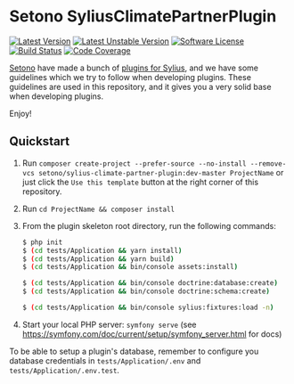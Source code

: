 # Setono SyliusClimatePartnerPlugin

[![Latest Version][ico-version]][link-packagist]
[![Latest Unstable Version][ico-unstable-version]][link-packagist]
[![Software License][ico-license]](LICENSE)
[![Build Status][ico-github-actions]][link-github-actions]
[![Code Coverage][ico-code-coverage]][link-code-coverage]

[Setono](https://setono.com) have made a bunch of [plugins for Sylius](https://github.com/Setono), and we have some guidelines
which we try to follow when developing plugins. These guidelines are used in this repository, and it gives you a very
solid base when developing plugins.

Enjoy! 

## Quickstart

1. Run `composer create-project --prefer-source --no-install --remove-vcs setono/sylius-climate-partner-plugin:dev-master ProjectName` or just click the `Use this template` button at the right corner of this repository.
2. Run `cd ProjectName && composer install`
3. From the plugin skeleton root directory, run the following commands:

    ```bash
    $ php init
    $ (cd tests/Application && yarn install)
    $ (cd tests/Application && yarn build)
    $ (cd tests/Application && bin/console assets:install)
    
    $ (cd tests/Application && bin/console doctrine:database:create)
    $ (cd tests/Application && bin/console doctrine:schema:create)
   
    $ (cd tests/Application && bin/console sylius:fixtures:load -n)
    ```
   
3. Start your local PHP server: `symfony serve` (see https://symfony.com/doc/current/setup/symfony_server.html for docs)

To be able to setup a plugin's database, remember to configure you database credentials in `tests/Application/.env` and `tests/Application/.env.test`.

[ico-version]: https://poser.pugx.org/setono/sylius-climate-partner-plugin/v/stable
[ico-unstable-version]: https://poser.pugx.org/setono/sylius-climate-partner-plugin/v/unstable
[ico-license]: https://poser.pugx.org/setono/sylius-climate-partner-plugin/license
[ico-github-actions]: https://github.com/Setono/SyliusClimatePartnerPlugin/workflows/build/badge.svg
[ico-code-coverage]: https://codecov.io/gh/Setono/SyliusClimatePartnerPlugin/branch/master/graph/badge.svg

[link-packagist]: https://packagist.org/packages/setono/sylius-climate-partner-plugin
[link-github-actions]: https://github.com/Setono/SyliusClimatePartnerPlugin/actions
[link-code-coverage]: https://codecov.io/gh/Setono/SyliusClimatePartnerPlugin
